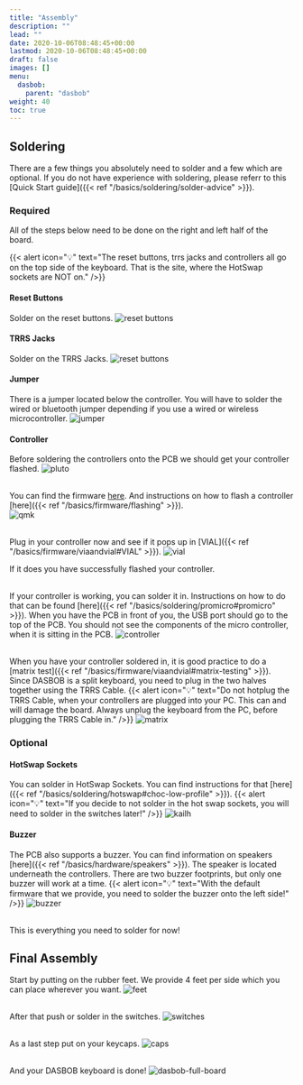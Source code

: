 ```yaml
---
title: "Assembly"
description: ""
lead: ""
date: 2020-10-06T08:48:45+00:00
lastmod: 2020-10-06T08:48:45+00:00
draft: false
images: []
menu:
  dasbob:
    parent: "dasbob"
weight: 40
toc: true
---
```


## Soldering

There are a few things you absolutely need to solder and a few which are optional. If you do not have experience with soldering, please referr to this [Quick Start guide]({{< ref "/basics/soldering/solder-advice" >}}).

### Required

All of the steps below need to be done on the right and left half of the board.

{{< alert icon="💡" text="The reset buttons, trrs jacks and controllers all go on the top side of the keyboard. That is the site, where the HotSwap sockets are NOT on." />}}

#### Reset Buttons

Solder on the reset buttons.
![reset buttons](reset-pcb.png)

#### TRRS Jacks

Solder on the TRRS Jacks.
![reset buttons](trrs.png)

#### Jumper

There is a jumper located below the controller. You will have to solder the wired or bluetooth jumper depending if you use a wired or wireless microcontroller.
![jumper](jumper.png)

#### Controller

Before soldering the controllers onto the PCB we should get your controller flashed.
![pluto](pluto.jpg)

<br>You can find the firmware <a href="https://files.keeb.supply/firmware/DASBOB/" >here<a>. And instructions on how to flash a controller [here]({{< ref "/basics/firmware/flashing" >}}).<br>
![qmk](qmk.jpg)

<br> Plug in your controller now and see if it pops up in [VIAL]({{< ref "/basics/firmware/viaandvial#VIAL" >}}).
![vial](vial.png)

If it does you have successfully flashed your controller.

<br>If your controller is working, you can solder it in. Instructions on how to do that can be found [here]({{< ref "/basics/soldering/promicro#promicro" >}}). When you have the PCB in front of you, the USB port should go to the top of the PCB. You should not see the components of the micro controller, when it is sitting in the PCB.
![controller](helios.png)

<br>When you have your controller soldered in, it is good practice to do a [matrix test]({{< ref "/basics/firmware/viaandvial#matrix-testing" >}}). Since DASBOB is a split keyboard, you need to plug in the two halves together using the TRRS Cable.
{{< alert icon="💡" text="Do not hotplug the TRRS Cable, when your controllers are plugged into your PC. This can and will damage the board. Always unplug the keyboard from the PC, before plugging the TRRS Cable in." />}}
![matrix](matrix.png)

### Optional

#### HotSwap Sockets

You can solder in HotSwap Sockets. You can find instructions for that [here]({{< ref "/basics/soldering/hotswap#choc-low-profile" >}}).
{{< alert icon="💡" text="If you decide to not solder in the hot swap sockets, you will need to solder in the switches later!" />}}
![kailh](dasbob-hs.png)

#### Buzzer

The PCB also supports a buzzer. You can find information on speakers [here]({{< ref "/basics/hardware/speakers" >}}). The speaker is located underneath the controllers. There are two buzzer footprints, but only one buzzer will work at a time.
{{< alert icon="💡" text="With the default firmware that we provide, you need to solder the buzzer onto the left side!" />}}
![buzzer](buzzer.png)

<br>This is everything you need to solder for now!

## Final Assembly

Start by putting on the rubber feet. We provide 4 feet per side which you can place wherever you want.
![feet](dasbob-feet)

<br>After that push or solder in the switches.
![switches](dasbob-switches.png)

<br>As a last step put on your keycaps.
![caps](dasbob-caps.png)

<br>And your DASBOB keyboard is done!
![dasbob-full-board](dasbob-full-board.png)
